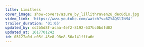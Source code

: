 ```yaml
---
title: Limitless
cover_image: show-covers/azure_by_lillithraven28_dec6d1o.jpg
video_link: 'https://www.youtube.com/watch?v=6ZYAQSlIhM4'
trailer_duration: '01:05'
updated_by: cc2b5d8f-acaa-4ef2-8192-637bc0bdfd02
updated_at: 1617701242
id: 03127a0d-c05f-45e8-98e8-56a141fffa6d
---
```

